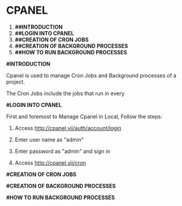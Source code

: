 **CPANEL**
========

1. **##INTRODUCTION**
2. **##LOGIN INTO CPANEL**
3. **##CREATION OF CRON JOBS**
4. **##CREATION OF BACKGROUND PROCESSES**
5. **##HOW TO RUN BACKGROUND PROCESSES**



**#INTRODUCTION**

Cpanel is used to manage Cron Jobs and Background processes of a project.

The Cron Jobs include the jobs that run in every

**#LOGIN INTO CPANEL**

First and foremost to Manage Cpanel in Local, Follow the steps:

1. Access http://cpanel.yii/auth/account/login

2. Enter user name as "admin"

3. Enter password as "admin" and sign in

4. Access http://cpanel.yii/cron

**#CREATION OF CRON JOBS**

**#CREATION OF BACKGROUND PROCESSES**

**#HOW TO RUN BACKGROUND PROCESSES**
